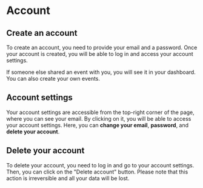 # Account

## Create an account

To create an account, you need to provide your email and a password. Once your account is created, you will be able to log in and access your account settings.

If someone else shared an event with you, you will see it in your dashboard. You can also create your own events.

## Account settings

Your account settings are accessible from the top-right corner of the page, where you can see your email. By clicking on it, you will be able to access your account settings. Here, you can **change your email**, **password**, and **delete your account**.

## Delete your account

To delete your account, you need to log in and go to your account settings. Then, you can click on the "Delete account" button. Please note that this action is irreversible and all your data will be lost.

